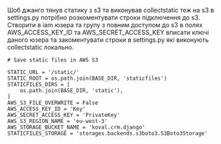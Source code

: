 Шоб джанго тянув статику з s3 та виконував collectstatic теж на s3 в settings.py потрібно розкоментувати строки підключення до s3.
Створити в iam юзера та групу з повним доступом до s3 в полях AWS_ACCESS_KEY_ID та AWS_SECRET_ACCESS_KEY вписати ключі даного юзера та закоментувати строки в settings.py які виконують collectstatic локально.

```
# Save static files in AWS S3

STATIC_URL = '/static/'
STATIC_ROOT = os.path.join(BASE_DIR, 'staticfiles')
STATICFILES_DIRS = [
    os.path.join(BASE_DIR, 'static'),
]
AWS_S3_FILE_OVERWRITE = False
AWS_ACCESS_KEY_ID = 'Key'
AWS_SECRET_ACCESS_KEY = 'PrivateKey'
AWS_S3_REGION_NAME = 'eu-west-3'
AWS_STORAGE_BUCKET_NAME = 'koval.crm.django'
STATICFILES_STORAGE = 'storages.backends.s3boto3.S3Boto3Storage'
```
